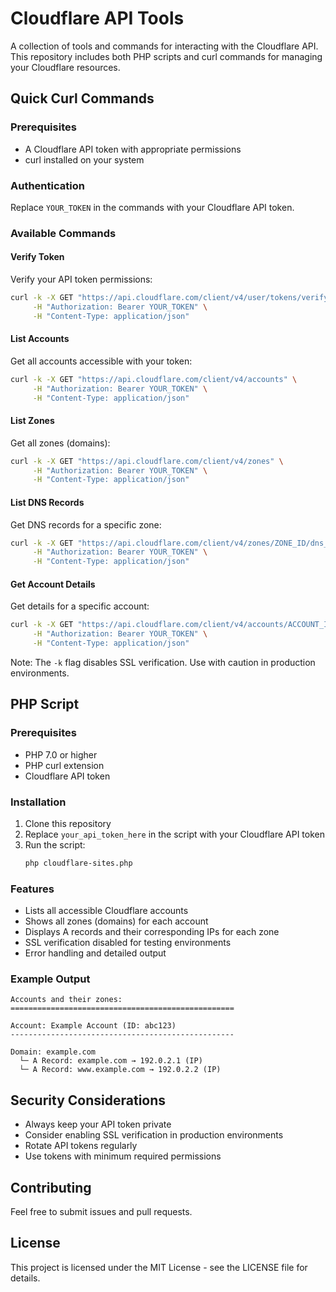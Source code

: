 # Cloudflare API Tools

A collection of tools and commands for interacting with the Cloudflare API. This repository includes both PHP scripts and curl commands for managing your Cloudflare resources.

## Quick Curl Commands

### Prerequisites
- A Cloudflare API token with appropriate permissions
- curl installed on your system

### Authentication
Replace `YOUR_TOKEN` in the commands with your Cloudflare API token.

### Available Commands

#### Verify Token
Verify your API token permissions:
```bash
curl -k -X GET "https://api.cloudflare.com/client/v4/user/tokens/verify" \
     -H "Authorization: Bearer YOUR_TOKEN" \
     -H "Content-Type: application/json"
```

#### List Accounts
Get all accounts accessible with your token:
```bash
curl -k -X GET "https://api.cloudflare.com/client/v4/accounts" \
     -H "Authorization: Bearer YOUR_TOKEN" \
     -H "Content-Type: application/json"
```

#### List Zones
Get all zones (domains):
```bash
curl -k -X GET "https://api.cloudflare.com/client/v4/zones" \
     -H "Authorization: Bearer YOUR_TOKEN" \
     -H "Content-Type: application/json"
```

#### List DNS Records
Get DNS records for a specific zone:
```bash
curl -k -X GET "https://api.cloudflare.com/client/v4/zones/ZONE_ID/dns_records" \
     -H "Authorization: Bearer YOUR_TOKEN" \
     -H "Content-Type: application/json"
```

#### Get Account Details
Get details for a specific account:
```bash
curl -k -X GET "https://api.cloudflare.com/client/v4/accounts/ACCOUNT_ID" \
     -H "Authorization: Bearer YOUR_TOKEN" \
     -H "Content-Type: application/json"
```

Note: The `-k` flag disables SSL verification. Use with caution in production environments.

## PHP Script

### Prerequisites
- PHP 7.0 or higher
- PHP curl extension
- Cloudflare API token

### Installation
1. Clone this repository
2. Replace `your_api_token_here` in the script with your Cloudflare API token
3. Run the script:
   ```bash
   php cloudflare-sites.php
   ```

### Features
- Lists all accessible Cloudflare accounts
- Shows all zones (domains) for each account
- Displays A records and their corresponding IPs for each zone
- SSL verification disabled for testing environments
- Error handling and detailed output

### Example Output
```
Accounts and their zones:
==================================================

Account: Example Account (ID: abc123)
--------------------------------------------------

Domain: example.com
  └─ A Record: example.com → 192.0.2.1 (IP)
  └─ A Record: www.example.com → 192.0.2.2 (IP)
```

## Security Considerations
- Always keep your API token private
- Consider enabling SSL verification in production environments
- Rotate API tokens regularly
- Use tokens with minimum required permissions

## Contributing
Feel free to submit issues and pull requests.

## License
This project is licensed under the MIT License - see the LICENSE file for details.
